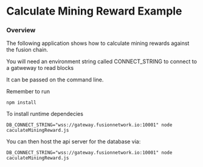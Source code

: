 
# Calculate Mining Reward Example

### Overview

The following application shows how to calculate mining rewards against the fusion chain.


You will need an environment string called CONNECT_STRING to connect to a gatweway to read blocks

It can be passed on the command line.

Remember to run 

```
npm install
```

To install runtime dependecies

```
DB_CONNECT_STRING="wss://gateway.fusionnetwork.io:10001" node caculateMiningReward.js 
```

You can then host the api server for the database via:

```
DB_CONNECT_STRING="wss://gateway.fusionnetwork.io:10001" node caculateMiningReward.js 
```
